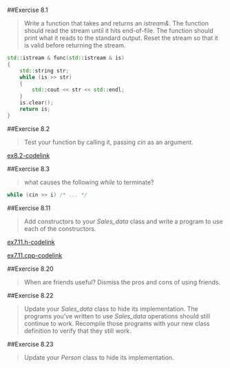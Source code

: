 ##Exercise 8.1

> Write a function that takes and returns an *istream&*. The function should read the stream until it hits end-of-file.
> The function should print what it reads to the standard output. Reset the stream so that it is valid before returning
> the stream.

```cpp
std::istream & func(std::istream & is)
{
    std::string str;
    while (is >> str)
    {
        std::cout << str << std::endl;
    }
    is.clear();
    return is;
}
```

##Exercise 8.2

> Test your function by calling it, passing *cin* as an argument.

[ex8.2-codelink](exercise8.2.cpp)

##Exercise 8.3

> what causes the following *while* to terminate?

```cpp
while (cin >> i) /* ... */
```

##Exercise 8.11

> Add constructors to your *Sales_data* class and write a program to use each of the constructors.

[ex7.11.h-codelink](exercise7.11.h)

[ex7.11.cpp-codelink](exercise7.11.cpp)

##Exercise 8.20

> When are friends useful? Dismiss the pros and cons of using friends.

##Exercise 8.22

> Update your *Sales_data* class to hide its implementation. The programs you've written to use *Sales_data* operations
> should still continue to work. Recompile those programs with your new class definition to verify that they still work.

##Exercise 8.23

> Update your *Person* class to hide its implementation.


